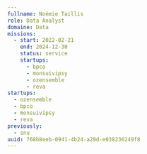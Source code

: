 ```yaml
---
fullname: Noémie Taillis
role: Data Analyst
domaine: Data
missions:
  - start: 2022-02-21
    end: 2024-12-30
    status: service
    startups:
      - bpco
      - monsuivipsy
      - ozensemble
      - reva
startups:
  - ozensemble
  - bpco
  - monsuivipsy
  - reva
previously:
  - snu
uuid: 768b8eeb-0941-4b24-a29d-e038236249f8
---
```

